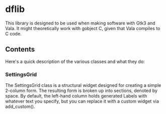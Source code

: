 # dflib
This library is designed to be used when making software with Gtk3 and Vala.
It might theoretically work with gobject C, given that Vala compiles to C code.

## Contents
Here's a quick description of the various classes and what they do:
### SettingsGrid
The SettingsGrid class is a structural widget designed for creating a simple 2-column form.
The resulting form is broken up into sections, denoted by space. By default, the left-hand column holds generated Labels with whatever text you specify, but you can replace it with a custom widget via add_custom().
